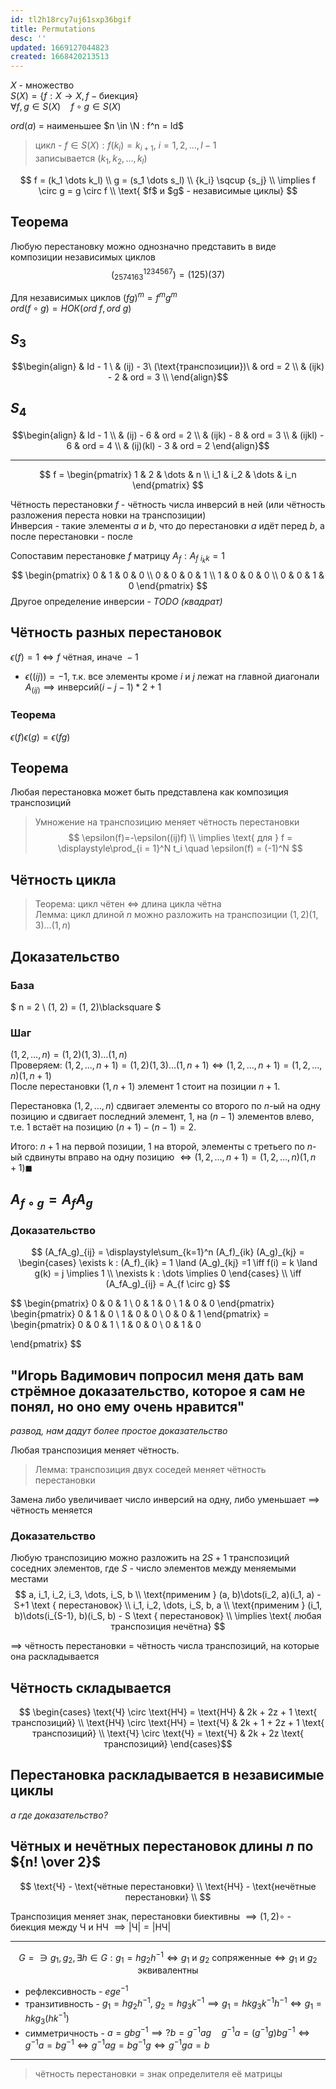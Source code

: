 ```yaml
---
id: tl2h18rcy7uj61sxp36bgif
title: Permutations
desc: ''
updated: 1669127044823
created: 1668420213513
---
```


$X$ - множество  
$S(X) = \lbrace f : X \to X, f - \text{биекция} \rbrace$  
$\forall f, g \in S(X)\quad f \circ g \in S(X)$

$ord(a)$ = наименьшее $n \in \N : f^n = Id$

> цикл - $f \in S(X) : f(k_i) = k_{i+1},\ i = 1, 2, \dots, l-1$  
> записывается $(k_1, k_2, \dots, k_l)$

$$
f = (k_1 \dots k_l) \\
g = (s_1 \dots s_l) \\
{k_i} \sqcup {s_j} \\
\implies f \circ g = g \circ f \\
\text{ $f$ и $g$ - независимые циклы}
$$

## Теорема

Любую перестановку можно однозначно представить в виде композиции независимых циклов
$$
(^{1234567}_{2574163}) = (125)(37)
$$

Для независимых циклов $(fg)^m = f^mg^m$  
$ord(f \circ g) = НОК(ord\ f, ord\ g)$

## $S_3$

$$\begin{align}
& Id - 1 \
& (ij) - 3\ (\text{транспозиции})\ & ord = 2 \\
& (ijk) - 2 & ord = 3 \\
\end{align}$$

## $S_4$

$$\begin{align}
& Id - 1 \\
& (ij) - 6 & ord = 2 \\
& (ijk) - 8 & ord = 3 \\
& (ijkl) - 6 & ord = 4 \\
& (ij)(kl) - 3 & ord = 2
\end{align}$$

---

$$
f = \begin{pmatrix}
1 & 2 & \dots & n \\
i_1 & i_2 & \dots & i_n
\end{pmatrix}
$$

Чётность перестановки $f$ - чётность числа инверсий в ней (или чётность разложения переста новки на транспозиции)  
Инверсия - такие элементы $a$ и $b$, что до перестановки $a$ идёт перед $b$, а после перестановки - после

Сопоставим перестановке $f$ матрицу $A_f : A_{f\ i_kk} = 1$
$$
\begin{pmatrix}
0 & 1 & 0 & 0 \\
0 & 0 & 0 & 1 \\
1 & 0 & 0 & 0 \\
0 & 0 & 1 & 0
\end{pmatrix}
$$
Другое определение инверсии - *TODO (квадрат)*

## Чётность разных перестановок

$\epsilon(f) = 1 \iff f \text{ чётная, иначе } -1$

* $\epsilon((ij)) = -1$, т.к. все элементы кроме $i$ и $j$ лежат на главной диагонали $A_{(ij)} \implies \text{инверсий} (i - j - 1) * 2 + 1$

### Теорема

$\epsilon(f)\epsilon(g) = \epsilon(fg)$

## Теорема

Любая перестановка может быть представлена как композиция транспозиций

> Умножение на транспозицию меняет чётность перестановки
> $$
\epsilon(f)=-\epsilon((ij)f) \\
\implies \text{ для } f = \displaystyle\prod_{i = 1}^N t_i \quad \epsilon(f) = (-1)^N
> $$

## Чётность цикла

> Теорема: цикл чётен $\iff$ длина цикла чётна  
> Лемма: цикл длиной $n$ можно разложить на транспозиции $(1, 2)(1, 3)\dots(1,n)$

## Доказательство

### База

$
n = 2 \\
(1, 2) = (1, 2)\blacksquare
$

### Шаг

$(1, 2, \dots, n) = (1, 2)(1, 3)\dots(1,n)$  
Проверяем: $(1, 2, \dots, n+1) = (1, 2)(1, 3)\dots(1,n+1) \iff (1, 2, \dots, n+1) = (1, 2, \dots, n)(1, n+1)$  
После перестановки $(1, n+1)$ элемент $1$ стоит на позиции $n+1$.

Перестановка $(1, 2, \dots, n)$ сдвигает элементы со второго по $n$-ый на одну позицию и сдвигает последний элемент, $1$, на $(n-1)$ элементов влево, т.е. $1$ встаёт на позицию $(n+1)-(n-1)=2$.

Итого: $n + 1$ на первой позиции, $1$ на второй, элементы с третьего по $n$-ый сдвинуты
вправо на одну позицию $\iff (1, 2, \dots, n+1) = (1, 2, \dots, n)(1, n+1) \blacksquare$

## $A_{f \circ g} = A_fA_g$

### Доказательство

$$
(A_fA_g)_{ij} = \displaystyle\sum_{k=1}^n (A_f)_{ik} (A_g)_{kj} =
\begin{cases}
\exists k : (A_f)_{ik} = 1 \land (A_g)_{kj} =1 \iff f(i) = k \land g(k) = j \implies 1 \\
\nexists k : \dots \implies 0
\end{cases} \\
\iff (A_fA_g)_{ij} = A_{f \circ g}
$$

$$
\begin{pmatrix}
0 & 0 & 1 \\
0 & 1 & 0 \\
1 & 0 & 0
\end{pmatrix}
\begin{pmatrix}
0 & 1 & 0 \\
1 & 0 & 0 \\
0 & 0 & 1
\end{pmatrix}
= \begin{pmatrix}
0 & 0 & 1 \\
1 & 0 & 0 \\
0 & 1 & 0

\end{pmatrix}
$$

## "Игорь Вадимович попросил меня дать вам стрёмное доказательство, которое я сам не понял, но оно ему очень нравится"

*развод, нам дадут более простое доказательство*  

Любая транспозиция меняет чётность.

> Лемма: транспозиция двух соседей меняет чётность перестановки

Замена либо увеличивает число инверсий на одну, либо уменьшает $\implies$ чётность меняется

### Доказательство

Любую транспозицию можно разложить на $2S+1$ транспозиций соседних элементов, где $S$ - число элементов между меняемыми местами
$$
a, i_1, i_2, i_3, \dots, i_S, b \\
\text{применим } (a, b)\dots(i_2, a)(i_1, a) - S+1 \text { перестановок} \\
i_1, i_2, \dots, i_S, b, a \\
\text{применим } (i_1, b)\dots(i_{S-1}, b)(i_S, b) - S \text { перестановок} \\
\implies \text{ любая транспозиция нечётна}
$$

$\implies$ чётность перестановки = чётность числа транспозиций, на которые она раскладывается

## Чётность складывается

$$
\begin{cases}
\text{Ч} \circ \text{НЧ} = \text{НЧ} & 2k + 2z + 1 \text{ транспозиций} \\
\text{НЧ} \circ \text{НЧ} = \text{Ч} & 2k + 1 + 2z + 1 \text{ транспозиций} \\
\text{Ч} \circ \text{Ч} = \text{Ч} &   2k + 2z \text{ транспозиций}
\end{cases}$$

## Перестановка раскладывается в независимые циклы

*а где доказательство?*

## Чётных и нечётных перестановок длины $n$ по ${n! \over 2}$

$$
\text{Ч} - \text{чётные перестановки} \\
\text{НЧ} - \text{нечётные перестановки} \\
$$

Транспозиция меняет знак, перестановки биективны $\implies (1, 2) \circ$ - биекция между Ч и НЧ $\implies |\text{Ч}| = |\text{НЧ}|$

---
$$
G = \ni g_1, g_2, \exists h \in G : g_1 = hg_2h^{-1} \iff \text{$g_1$ и $g_2$ сопряженные} \iff \text{$g_1$ и $g_2$ эквивалентны}
$$

* рефлексивность - $ege^{-1}$
* транзитивность - $g_1 = hg_2h^{-1},\ g_2 = hg_3k^{-1} \implies g_1 = hkg_3k^{-1}h^{-1} \iff g_1 = hkg_3(hk^{-1})$
* симметричность - $a = gbg^{-1} \implies? b = g^{-1}ag\quad g^{-1}a = (g^{-1}g)bg^{-1} \iff g^{-1}a = bg^{-1} \iff g^{-1}ag = bg^{-1}g \iff g^{-1}ga = b$

---
> чётность перестановки $=$ знак определителя её матрицы

